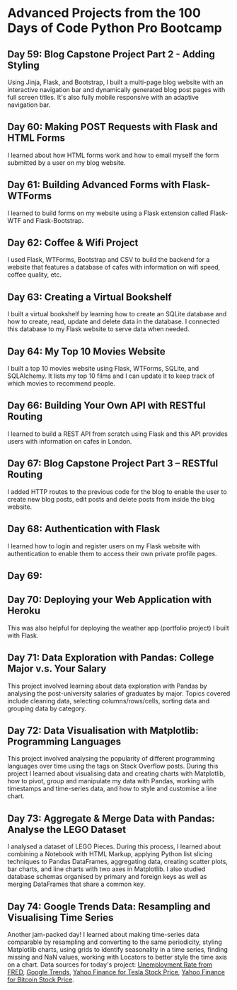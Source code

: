 <h1> Advanced Projects from the 100 Days of Code Python Pro Bootcamp </h1>

<h2> Day 59: Blog Capstone Project Part 2 - Adding Styling </h2>
Using Jinja, Flask, and Bootstrap, I built a multi-page blog website with an interactive navigation bar and dynamically generated blog post pages with full screen titles. It's also fully mobile responsive with an adaptive navigation bar.

<h2> Day 60: Making POST Requests with Flask and HTML Forms </h2>
I learned about how HTML forms work and how to email myself the form submitted by a user on my blog website.

<h2> Day 61: Building Advanced Forms with Flask-WTForms </h2>
I learned to build forms on my website using a Flask extension called Flask-WTF and Flask-Bootstrap.

<h2> Day 62: Coffee & Wifi Project </h2>
I used Flask, WTForms, Bootstrap and CSV to build the backend for a website that features a database of cafes with information on wifi speed, coffee quality, etc.

<h2> Day 63: Creating a Virtual Bookshelf </h2>
I built a virtual bookshelf by learning how to create an SQLite database and how to create, read, update and delete data in the database. I connected this database to my Flask website to serve data when needed.

<h2> Day 64: My Top 10 Movies Website </h2>
I built a top 10 movies website using Flask, WTForms, SQLite, and SQLAlchemy. It lists my top 10 films and I can update it to keep track of  which movies to recommend people.

<h2> Day 66: Building Your Own API with RESTful Routing</h2>
I learned to build a REST API from scratch using Flask and this API provides users with information on cafes in London.

<h2> Day 67: Blog Capstone Project Part 3 – RESTful Routing </h2>
I added HTTP routes to the previous code for the blog to enable the user to create new blog posts, edit posts and delete posts from inside the blog website.

<h2> Day 68: Authentication with Flask </h2>
I learned how to login and register users on my Flask website with authentication to enable them to access their own private profile pages.

<h2> Day 69: </h2>

<h2> Day 70: Deploying your Web Application with Heroku </h2>

This was also helpful for deploying the weather app (portfolio project) I built with Flask.

<h2> Day 71: Data Exploration with Pandas: College Major v.s. Your Salary </h2>
This project involved learning about data exploration with Pandas by analysing the post-university salaries of graduates by major. Topics covered include cleaning data, selecting columns/rows/cells, sorting data and grouping data by category.

<h2> Day 72: Data Visualisation with Matplotlib: Programming Languages </h2>
This project involved analysing the popularity of different programming languages over time using the tags on Stack Overflow posts. During this project I learned about visualising data and creating charts with Matplotlib, how to pivot, group and manipulate my data with Pandas, working with timestamps and time-series data, and how to style and customise a line chart.

<h2> Day 73: Aggregate & Merge Data with Pandas: Analyse the LEGO Dataset </h2>
I analysed a dataset of LEGO Pieces. During this process, I learned about combining a Notebook with HTML Markup, applying Python list slicing techniques to Pandas DataFrames, aggregating data, creating scatter plots, bar charts, and line charts with two axes in Matplotlib. I also studied  database schemas organised by primary and foreign keys as well as merging DataFrames that share a common key.

<h2> Day 74: Google Trends Data: Resampling and Visualising Time Series </h2>

Another jam-packed day! I learned about making time-series data comparable by resampling and converting to the same periodicity, styling Matplotlib charts, using grids to identify seasonality in a time series, finding missing and NaN values, working with Locators to better style the time axis on a chart. Data sources for today's project: <a href="https://fred.stlouisfed.org/series/UNRATE/">Unemployment Rate from FRED</a>, <a href="https://trends.google.com/trends/explore">Google Trends</a>, <a href="https://finance.yahoo.com/quote/TSLA/history?p=TSLA">Yahoo Finance for Tesla Stock Price</a>, <a href="https://finance.yahoo.com/quote/BTC-USD/history?p=BTC-USD">Yahoo Finance for Bitcoin Stock Price</a>.
